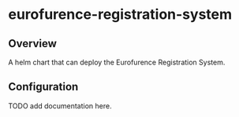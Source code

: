 # eurofurence-registration-system

## Overview

A helm chart that can deploy the Eurofurence Registration System.

## Configuration

TODO add documentation here.
